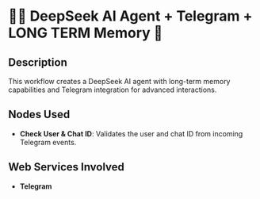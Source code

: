 # 🐋🤖 DeepSeek AI Agent + Telegram + LONG TERM Memory 🧠

## Description
This workflow creates a DeepSeek AI agent with long-term memory capabilities and Telegram integration for advanced interactions.

## Nodes Used
- **Check User & Chat ID**: Validates the user and chat ID from incoming Telegram events.

## Web Services Involved
- **Telegram**

